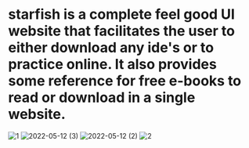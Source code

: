 # starfish is a complete feel good UI website that facilitates the user to either download any ide's or to practice online. It also provides some reference for free e-books to read or download in a single website. 
![1](https://user-images.githubusercontent.com/84658290/167990501-5f715c9f-c9cb-4d8e-990a-7140eb50a39e.png)
![2022-05-12 (3)](https://user-images.githubusercontent.com/84658290/167990583-b0d7d787-98a9-4acd-ac81-b7ff1d5f0d7a.png)
![2022-05-12 (2)](https://user-images.githubusercontent.com/84658290/167990648-192fa159-e2d6-4c86-96bb-d850e7414fc8.png)
![2](https://user-images.githubusercontent.com/84658290/167990667-743092bd-0176-4ce4-833c-111a74bb61a9.png)
